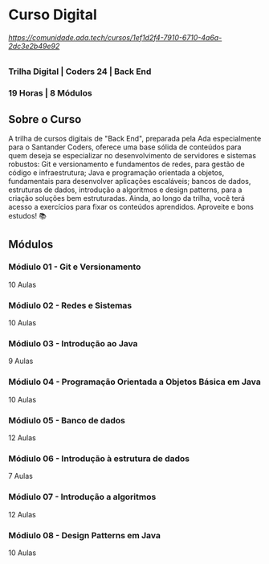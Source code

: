 # Curso Digital
###### https://comunidade.ada.tech/cursos/1ef1d2f4-7910-6710-4a6a-2dc3e2b49e92
### Trilha Digital | Coders 24 | Back End
### 19 Horas | 8 Módulos

## Sobre o Curso
A trilha de cursos digitais de "Back End", preparada pela Ada especialmente para o Santander Coders, oferece uma base sólida de conteúdos para quem deseja se especializar no desenvolvimento de servidores e sistemas robustos: Git e versionamento e fundamentos de redes, para gestão de código e infraestrutura; Java e programação orientada a objetos, fundamentais para desenvolver aplicações escaláveis; bancos de dados, estruturas de dados, introdução a algoritmos e design patterns, para a criação soluções bem estruturadas. Ainda, ao longo da trilha, você terá acesso a exercícios para fixar os conteúdos aprendidos. Aproveite e bons estudos! 📚

## Módulos
### Módiulo 01 - Git e Versionamento
10 Aulas
### Módiulo 02 - Redes e Sistemas
10 Aulas
### Módiulo 03 - Introdução ao Java
9 Aulas
### Módiulo 04 - Programação Orientada a Objetos Básica em Java
10 Aulas
### Módiulo 05 - Banco de dados
12 Aulas
### Módiulo 06 - Introdução à estrutura de dados
7 Aulas
### Módiulo 07 - Introdução a algoritmos
12 Aulas
### Módiulo 08 - Design Patterns em Java
10 Aulas
